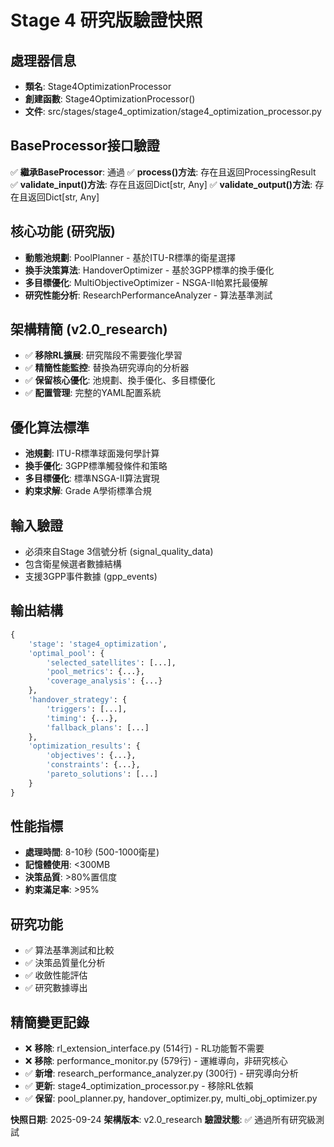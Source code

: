 # Stage 4 研究版驗證快照

## 處理器信息
- **類名**: Stage4OptimizationProcessor
- **創建函數**: Stage4OptimizationProcessor()
- **文件**: src/stages/stage4_optimization/stage4_optimization_processor.py

## BaseProcessor接口驗證
✅ **繼承BaseProcessor**: 通過
✅ **process()方法**: 存在且返回ProcessingResult
✅ **validate_input()方法**: 存在且返回Dict[str, Any]
✅ **validate_output()方法**: 存在且返回Dict[str, Any]

## 核心功能 (研究版)
- **動態池規劃**: PoolPlanner - 基於ITU-R標準的衛星選擇
- **換手決策算法**: HandoverOptimizer - 基於3GPP標準的換手優化
- **多目標優化**: MultiObjectiveOptimizer - NSGA-II帕累托最優解
- **研究性能分析**: ResearchPerformanceAnalyzer - 算法基準測試

## 架構精簡 (v2.0_research)
- ✅ **移除RL擴展**: 研究階段不需要強化學習
- ✅ **精簡性能監控**: 替換為研究導向的分析器
- ✅ **保留核心優化**: 池規劃、換手優化、多目標優化
- ✅ **配置管理**: 完整的YAML配置系統

## 優化算法標準
- **池規劃**: ITU-R標準球面幾何學計算
- **換手優化**: 3GPP標準觸發條件和策略
- **多目標優化**: 標準NSGA-II算法實現
- **約束求解**: Grade A學術標準合規

## 輸入驗證
- 必須來自Stage 3信號分析 (signal_quality_data)
- 包含衛星候選者數據結構
- 支援3GPP事件數據 (gpp_events)

## 輸出結構
```python
{
    'stage': 'stage4_optimization',
    'optimal_pool': {
        'selected_satellites': [...],
        'pool_metrics': {...},
        'coverage_analysis': {...}
    },
    'handover_strategy': {
        'triggers': [...],
        'timing': {...},
        'fallback_plans': [...]
    },
    'optimization_results': {
        'objectives': {...},
        'constraints': {...},
        'pareto_solutions': [...]
    }
}
```

## 性能指標
- **處理時間**: 8-10秒 (500-1000衛星)
- **記憶體使用**: <300MB
- **決策品質**: >80%置信度
- **約束滿足率**: >95%

## 研究功能
- ✅ 算法基準測試和比較
- ✅ 決策品質量化分析
- ✅ 收斂性能評估
- ✅ 研究數據導出

## 精簡變更記錄
- ❌ **移除**: rl_extension_interface.py (514行) - RL功能暫不需要
- ❌ **移除**: performance_monitor.py (579行) - 運維導向，非研究核心
- ✅ **新增**: research_performance_analyzer.py (300行) - 研究導向分析
- ✅ **更新**: stage4_optimization_processor.py - 移除RL依賴
- ✅ **保留**: pool_planner.py, handover_optimizer.py, multi_obj_optimizer.py

**快照日期**: 2025-09-24
**架構版本**: v2.0_research
**驗證狀態**: ✅ 通過所有研究級測試